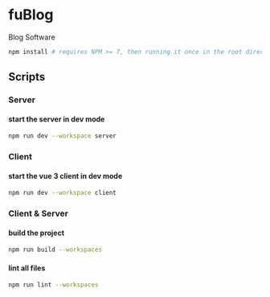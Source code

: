 # fuBlog
Blog Software

```bash
npm install # requires NPM >= 7, then running it once in the root directory is enough
```

## Scripts
### Server

#### start the server in dev mode
```bash
npm run dev --workspace server
```

### Client

#### start the vue 3 client in dev mode
```bash
npm run dev --workspace client
```

### Client & Server

#### build the project
```bash
npm run build --workspaces
```

#### lint all files
```bash
npm run lint --workspaces
```
